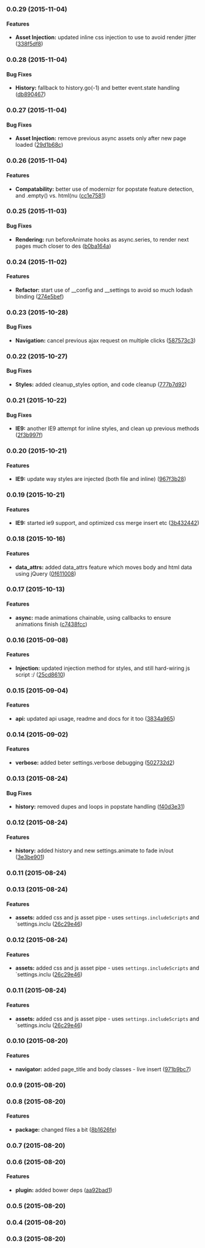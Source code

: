 ### 0.0.29 (2015-11-04)


#### Features

* **Asset Injection:** updated inline css injection to use <noscript> to avoid render jitter ([338f5df8](https://github.com/electblake/jquery-async-navigator/commit/338f5df802126d6725afdc6dd4d2216634a4cd31))


### 0.0.28 (2015-11-04)


#### Bug Fixes

* **History:** fallback to history.go(-1) and better event.state handling ([db890467](https://github.com/electblake/jquery-async-navigator/commit/db89046757562a5a621f94672186e6bf8fac94db))


### 0.0.27 (2015-11-04)


#### Bug Fixes

* **Asset Injection:** remove previous async assets only after new page loaded ([29d1b68c](https://github.com/electblake/jquery-async-navigator/commit/29d1b68cf9cb2e8ae58629690f955672b642aad2))


### 0.0.26 (2015-11-04)


#### Features

* **Compatability:** better use of modernizr for popstate feature detection, and .empty() vs. html(nu ([cc1e7581](https://github.com/electblake/jquery-async-navigator/commit/cc1e7581daffc985518bc86ed52796555a1680aa))


### 0.0.25 (2015-11-03)


#### Bug Fixes

* **Rendering:** run beforeAnimate hooks as async.series, to render next pages much closer to des ([b0ba164a](https://github.com/electblake/jquery-async-navigator/commit/b0ba164a18e2a539b88850be3537a1fbb09c441c))


### 0.0.24 (2015-11-02)


#### Features

* **Refactor:** start use of __config and __settings to avoid so much lodash binding ([274e5bef](https://github.com/electblake/jquery-async-navigator/commit/274e5bef5225aaab20e252650a7505a7f971ed55))


### 0.0.23 (2015-10-28)


#### Bug Fixes

* **Navigation:** cancel previous ajax request on multiple clicks ([587573c3](https://github.com/electblake/jquery-async-navigator/commit/587573c365328190f243be6a1ec4b39deae04734))


### 0.0.22 (2015-10-27)


#### Bug Fixes

* **Styles:** added cleanup_styles option, and code cleanup ([777b7d92](https://github.com/electblake/jquery-async-navigator/commit/777b7d929800cbb449560aa451a8a9c8a7e5f77b))


### 0.0.21 (2015-10-22)


#### Bug Fixes

* **IE9:** another IE9 attempt for inline styles, and clean up previous methods ([2f3b997f](https://github.com/electblake/jquery-async-navigator/commit/2f3b997f4425c2263b8c95827bc5a65388f629cf))


### 0.0.20 (2015-10-21)


#### Features

* **IE9:** update way styles are injected (both file and inline) ([967f3b28](https://github.com/electblake/jquery-async-navigator/commit/967f3b28d6e9cc936986ffd768b8247d1231db46))


### 0.0.19 (2015-10-21)


#### Features

* **IE9:** started ie9 support, and optimized css merge insert etc ([3b432442](https://github.com/electblake/jquery-async-navigator/commit/3b4324423c852bef8e9ddf8718882df5fe996887))


### 0.0.18 (2015-10-16)


#### Features

* **data_attrs:** added data_attrs feature which moves body and html data using jQuery ([0f611008](https://github.com/electblake/jquery-async-navigator/commit/0f61100861ecfc5fa95c18bd621e79d78cde3fb0))


### 0.0.17 (2015-10-13)


#### Features

* **async:** made animations chainable, using callbacks to ensure animations finish ([c7438fcc](https://github.com/electblake/jquery-async-navigator/commit/c7438fcc5de7d3feae74186a894b403b46d0ce36))


### 0.0.16 (2015-09-08)


#### Features

* **Injection:** updated injection method for styles, and still hard-wiring js script :/ ([25cd8610](https://github.com/electblake/jquery-async-navigator/commit/25cd86102711a3b80320c9f9a8ced7b4535885c4))


### 0.0.15 (2015-09-04)


#### Features

* **api:** updated api usage, readme and docs for it too ([3834a965](https://github.com/electblake/jquery-async-navigator/commit/3834a96553a38c5429fe65cc344d49eb65463306))


### 0.0.14 (2015-09-02)


#### Features

* **verbose:** added beter settings.verbose debugging ([502732d2](https://github.com/electblake/jquery-async-navigator/commit/502732d2de0e2ac0e07d7fd1d17bc0652d3a02e0))


### 0.0.13 (2015-08-24)


#### Bug Fixes

* **history:** removed dupes and loops in popstate handling ([f40d3e31](https://github.com/electblake/jquery-async-navigator/commit/f40d3e3105a8eff446d133dda5272528c82565da))


### 0.0.12 (2015-08-24)


#### Features

* **history:** added history and new settings.animate to fade in/out ([3e3be901](https://github.com/electblake/jquery-async-navigator/commit/3e3be9017f7f81e22e4e8413b000b5399aaff402))


### 0.0.11 (2015-08-24)


### 0.0.13 (2015-08-24)


#### Features

* **assets:** added css and js asset pipe - uses `settings.includeScripts` and `settings.inclu ([26c29e46](https://github.com/electblake/jquery-async-navigator/commit/26c29e46c37635c0f5f882d2d39ff888e4256c0c))


### 0.0.12 (2015-08-24)


#### Features

* **assets:** added css and js asset pipe - uses `settings.includeScripts` and `settings.inclu ([26c29e46](https://github.com/electblake/jquery-async-navigator/commit/26c29e46c37635c0f5f882d2d39ff888e4256c0c))


### 0.0.11 (2015-08-24)


#### Features

* **assets:** added css and js asset pipe - uses `settings.includeScripts` and `settings.inclu ([26c29e46](https://github.com/electblake/jquery-async-navigator/commit/26c29e46c37635c0f5f882d2d39ff888e4256c0c))


### 0.0.10 (2015-08-20)


#### Features

* **navigator:** added page_title and body classes - live insert ([971b9bc7](https://github.com/electblake/jquery-async-navigator/commit/971b9bc76d2dd2ef16b562c0654e8326e0e4793d))


### 0.0.9 (2015-08-20)


### 0.0.8 (2015-08-20)


#### Features

* **package:** changed files a bit ([8b1626fe](https://github.com/electblake/jquery-async-navigator/commit/8b1626fe5ce411fc7791ed9864d876e99a21e213))


### 0.0.7 (2015-08-20)


### 0.0.6 (2015-08-20)


#### Features

* **plugin:** added bower deps ([aa92bad1](https://github.com/electblake/jquery-async-navigator/commit/aa92bad11eb5fe6ed58db9ac840830493e4f46c9))


### 0.0.5 (2015-08-20)


### 0.0.4 (2015-08-20)


### 0.0.3 (2015-08-20)

